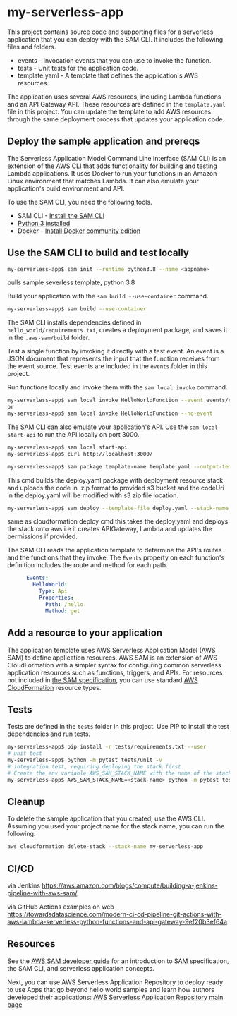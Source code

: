 # my-serverless-app

This project contains source code and supporting files for a serverless application that you can deploy with the SAM CLI. It includes the following files and folders.

- events - Invocation events that you can use to invoke the function.
- tests - Unit tests for the application code. 
- template.yaml - A template that defines the application's AWS resources.

The application uses several AWS resources, including Lambda functions and an API Gateway API. These resources are defined in the `template.yaml` file in this project. You can update the template to add AWS resources through the same deployment process that updates your application code.

## Deploy the sample application and prereqs

The Serverless Application Model Command Line Interface (SAM CLI) is an extension of the AWS CLI that adds functionality for building and testing Lambda applications. It uses Docker to run your functions in an Amazon Linux environment that matches Lambda. It can also emulate your application's build environment and API.

To use the SAM CLI, you need the following tools.

* SAM CLI - [Install the SAM CLI](https://docs.aws.amazon.com/serverless-application-model/latest/developerguide/serverless-sam-cli-install.html)
* [Python 3 installed](https://www.python.org/downloads/)
* Docker - [Install Docker community edition](https://hub.docker.com/search/?type=edition&offering=community)

## Use the SAM CLI to build and test locally

```bash
my-serverless-app$ sam init --runtime python3.8 --name <appname>
```
pulls sample severless template, python 3.8


Build your application with the `sam build --use-container` command.

```bash
my-serverless-app$ sam build --use-container
```

The SAM CLI installs dependencies defined in `hello_world/requirements.txt`, creates a deployment package, and saves it in the `.aws-sam/build` folder.

Test a single function by invoking it directly with a test event. An event is a JSON document that represents the input that the function receives from the event source. Test events are included in the `events` folder in this project.

Run functions locally and invoke them with the `sam local invoke` command.

```bash
my-serverless-app$ sam local invoke HelloWorldFunction --event events/event.json
or
my-serverless-app$ sam local invoke HelloWorldFunction --no-event
```

The SAM CLI can also emulate your application's API. Use the `sam local start-api` to run the API locally on port 3000.

```bash
my-serverless-app$ sam local start-api
my-serverless-app$ curl http://localhost:3000/
```

```bash
my-serverless-app$ sam package template-name template.yaml --output-template-file deploy.yaml --s3-bucket <created_S3_bucket_name>
```
This cmd builds the deploy.yaml package with deployment resource stack and uploads the code in .zip format to provided s3 bucket and the codeUri in the deploy.yaml will be modified with s3 zip file location.

```bash
my-serverless-app$ sam deploy --template-file deploy.yaml --stack-name <AnyPreferredName>
```
same as cloudformation deploy cmd this takes the deploy.yaml and deploys the stack onto aws i.e it creates APIGateway, Lambda and updates the permissions if provided.

The SAM CLI reads the application template to determine the API's routes and the functions that they invoke. The `Events` property on each function's definition includes the route and method for each path.

```yaml
      Events:
        HelloWorld:
          Type: Api
          Properties:
            Path: /hello
            Method: get
```

## Add a resource to your application
The application template uses AWS Serverless Application Model (AWS SAM) to define application resources. AWS SAM is an extension of AWS CloudFormation with a simpler syntax for configuring common serverless application resources such as functions, triggers, and APIs. For resources not included in [the SAM specification](https://github.com/awslabs/serverless-application-model/blob/master/versions/2016-10-31.md), you can use standard [AWS CloudFormation](https://docs.aws.amazon.com/AWSCloudFormation/latest/UserGuide/aws-template-resource-type-ref.html) resource types.

## Tests

Tests are defined in the `tests` folder in this project. Use PIP to install the test dependencies and run tests.

```bash
my-serverless-app$ pip install -r tests/requirements.txt --user
# unit test
my-serverless-app$ python -m pytest tests/unit -v
# integration test, requiring deploying the stack first.
# Create the env variable AWS_SAM_STACK_NAME with the name of the stack we are testing
my-serverless-app$ AWS_SAM_STACK_NAME=<stack-name> python -m pytest tests/integration -v
```

## Cleanup

To delete the sample application that you created, use the AWS CLI. Assuming you used your project name for the stack name, you can run the following:

```bash
aws cloudformation delete-stack --stack-name my-serverless-app
```

## CI/CD 

via Jenkins
https://aws.amazon.com/blogs/compute/building-a-jenkins-pipeline-with-aws-sam/

via GitHub Actions examples on web
https://towardsdatascience.com/modern-ci-cd-pipeline-git-actions-with-aws-lambda-serverless-python-functions-and-api-gateway-9ef20b3ef64a

## Resources

See the [AWS SAM developer guide](https://docs.aws.amazon.com/serverless-application-model/latest/developerguide/what-is-sam.html) for an introduction to SAM specification, the SAM CLI, and serverless application concepts.

Next, you can use AWS Serverless Application Repository to deploy ready to use Apps that go beyond hello world samples and learn how authors developed their applications: [AWS Serverless Application Repository main page](https://aws.amazon.com/serverless/serverlessrepo/)
